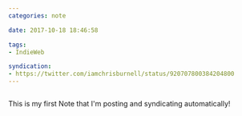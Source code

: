 ```yaml
---
categories: note

date: 2017-10-18 18:46:58

tags:
- IndieWeb

syndication:
- https://twitter.com/iamchrisburnell/status/920707800384204800
---
```


<figure class="media">
    <a href="https://syndication.chrisburnell.com/uploads/1508348818.gif" rel="external"><img src="https://syndication.chrisburnell.com/uploads/1508348818.gif" alt=""></a>
</figure>

This is my first Note that I'm posting and syndicating automatically!
